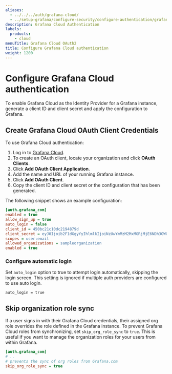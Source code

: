 ```yaml
---
aliases:
  - ../../../auth/grafana-cloud/
  - ../setup-grafana/configure-security/configure-authentication/grafana-cloud/  
description: Grafana Cloud Authentication
labels:
  products:
    - cloud
menuTitle: Grafana Cloud OAuth2
title: Configure Grafana Cloud authentication
weight: 1200
---
```


# Configure Grafana Cloud authentication

To enable Grafana Cloud as the Identity Provider for a Grafana instance, generate a client ID and client secret and apply the configuration to Grafana.

## Create Grafana Cloud OAuth Client Credentials

To use Grafana Cloud authentication:

1. Log in to [Grafana Cloud](/).
1. To create an OAuth client, locate your organization and click **OAuth Clients**.
1. Click **Add OAuth Client Application**.
1. Add the name and URL of your running Grafana instance.
1. Click **Add OAuth Client**.
1. Copy the client ID and client secret or the configuration that has been generated.

The following snippet shows an example configuration:

```ini
[auth.grafana_com]
enabled = true
allow_sign_up = true
auto_login = false
client_id = 450bc21c10dc2194879d
client_secret = eyJ0Ijoib2F1dGgyYyIhlmlkIjoiNzUwYmMzM2MxMGRjMjE6NDh3OWQiLCJ2IjoiZmI1YzVlYmIwYzFmN2ZhYzZmNjIwOGI1NmVkYTRlNWYxMzgwM2NkMiJ9
scopes = user:email
allowed_organizations = sampleorganization
enabled = true
```

### Configure automatic login

Set `auto_login` option to true to attempt login automatically, skipping the login screen.
This setting is ignored if multiple auth providers are configured to use auto login.

```
auto_login = true
```

## Skip organization role sync

If a user signs in with their Grafana Cloud credentials, their assigned org role overrides the role defined in the Grafana instance. To prevent Grafana Cloud roles from synchronizing, set `skip_org_role_sync` to `true`. This is useful if you want to manage the organization roles for your users from within Grafana.

```ini
[auth.grafana_com]
# ..
# prevents the sync of org roles from Grafana.com
skip_org_role_sync = true
```
